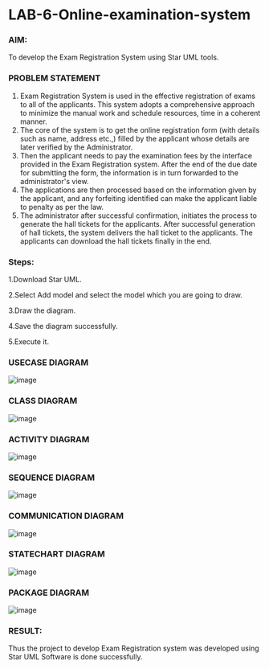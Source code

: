 # LAB-6-Online-examination-system
### AIM:
To develop the Exam Registration System using Star UML tools.
### PROBLEM STATEMENT
1. Exam Registration System is used in the effective registration of exams to all of the
applicants. This system adopts a comprehensive approach to minimize the manual work and
schedule resources, time in a coherent manner.
2. The core of the system is to get the online registration form (with details such as name,
address etc.,) filled by the applicant whose details are later verified by the Administrator.
3. Then the applicant needs to pay the examination fees by the interface provided in the
Exam Registration system. After the end of the due date for submitting the form, the
information is in turn forwarded to the administrator's view.
4. The applications are then processed based on the information given by the applicant,
and any forfeiting identified can make the applicant liable to penalty as per the law.
5. The administrator after successful confirmation, initiates the process to generate the
hall tickets for the applicants. After successful generation of hall tickets, the system delivers
the hall ticket to the applicants. The applicants can download the hall tickets finally in the end.
### Steps:
1.Download Star UML.

2.Select Add model and select the model which you are going to draw.

3.Draw the diagram.

4.Save the diagram successfully.

5.Execute it.
### USECASE DIAGRAM
![image](https://github.com/23012653/LAB-6-Online-examination-system/assets/150777517/ee14c4b0-457f-43f4-aa1f-199c23457497)

### CLASS DIAGRAM
![image](https://github.com/23012653/LAB-6-Online-examination-system/assets/150777517/0f8b1078-3755-4bc3-87cc-e710686056d9)

### ACTIVITY DIAGRAM
![image](https://github.com/23012653/LAB-6-Online-examination-system/assets/150777517/014fa996-7053-448b-9048-721b2a8becc6)

### SEQUENCE DIAGRAM
![image](https://github.com/23012653/LAB-6-Online-examination-system/assets/150777517/ef440bdc-19f5-4102-9e27-6cddd0baa549)

### COMMUNICATION DIAGRAM
![image](https://github.com/23012653/LAB-6-Online-examination-system/assets/150777517/b8c99048-e63d-47fe-ab8d-25874b7bdb12)

### STATECHART DIAGRAM
![image](https://github.com/23012653/LAB-6-Online-examination-system/assets/150777517/aaeae736-4e79-45a3-8e9e-fe5a21686d09)

### PACKAGE DIAGRAM
![image](https://github.com/23012653/LAB-6-Online-examination-system/assets/150777517/8852e3eb-8cac-4c2f-b192-07b52dd4f031)



### RESULT:
Thus the project to develop Exam Registration system was developed using Star UML
Software is done successfully.
